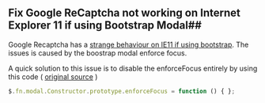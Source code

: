 ## Fix Google ReCaptcha not working on Internet Explorer 11 if using Bootstrap Modal##

Google Recaptcha has a [strange behaviour on IE11 if using bootstrap](http://jsbin.com/paxaqilupi).
The issues is caused by the boostrap modal enforce focus.

A quick solution to this issue is to disable the enforceFocus entirely by using this code ( [original source](http://stackoverflow.com/questions/27886618/problems-with-new-google-recaptcha-in-ie-when-inside-modal-or-dialog/28965638#28965638) )

```javascript
$.fn.modal.Constructor.prototype.enforceFocus = function () { };
```